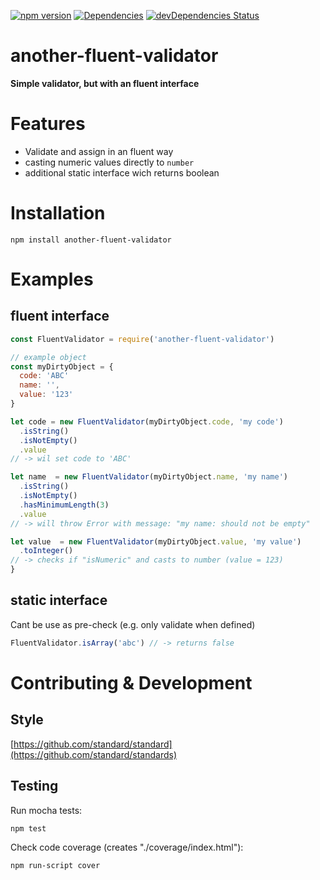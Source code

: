 [![npm version](https://badge.fury.io/js/fluent-validator.svg)](http://badge.fury.io/js/another-fluent-validator)
[![Dependencies](https://david-dm.org/loge5/node-fluent-validator.svg)](https://david-dm.org/loge5/node-fluent-validator) 
[![devDependencies Status](https://david-dm.org/loge5/node-fluent-validator/dev-status.svg)](https://david-dm.org/loge5/node-fluent-validator?type=dev)

# another-fluent-validator

**Simple validator, but with an fluent interface**

# Features

* Validate and assign in an fluent way
* casting numeric values directly to `number`
* additional static interface wich returns boolean

# Installation

```
npm install another-fluent-validator
```
# Examples

## fluent interface

```javascript
const FluentValidator = require('another-fluent-validator')

// example object
const myDirtyObject = {
  code: 'ABC'
  name: '',
  value: '123'
}

let code = new FluentValidator(myDirtyObject.code, 'my code')
  .isString()
  .isNotEmpty()
  .value
// -> wil set code to 'ABC'

let name  = new FluentValidator(myDirtyObject.name, 'my name')
  .isString()
  .isNotEmpty()
  .hasMinimumLength(3)
  .value
// -> will throw Error with message: "my name: should not be empty"

let value  = new FluentValidator(myDirtyObject.value, 'my value')
  .toInteger()
// -> checks if "isNumeric" and casts to number (value = 123)
}
```

## static interface

Cant be use as pre-check (e.g. only validate when defined)

```javascript
FluentValidator.isArray('abc') // -> returns false
```

# Contributing & Development

## Style

[https://github.com/standard/standard](https://github.com/standard/standards)

## Testing

Run mocha tests:

`npm test`

Check code coverage (creates "./coverage/index.html"):

`npm run-script cover`

